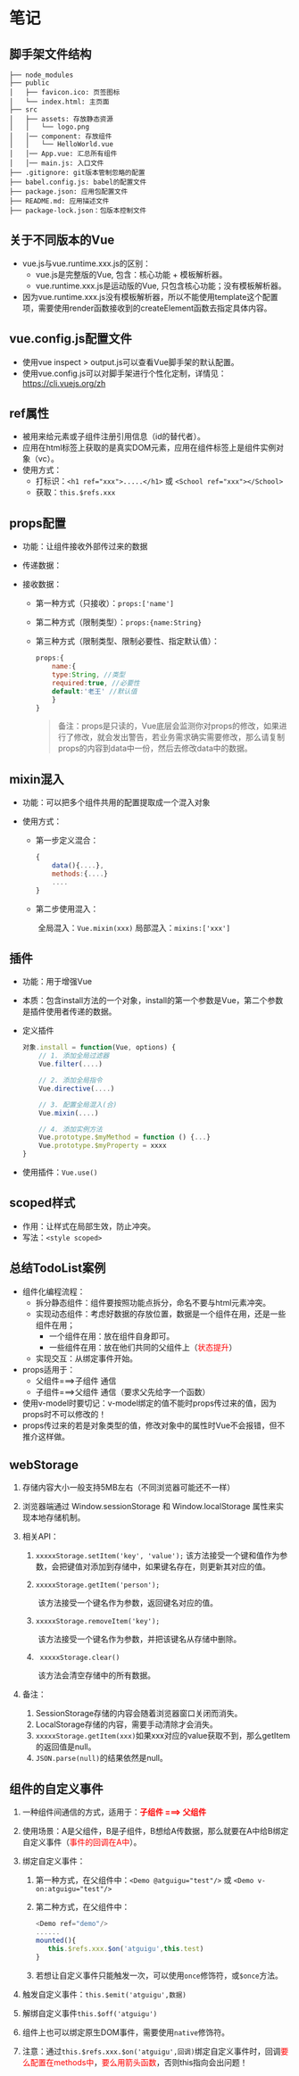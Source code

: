 # 笔记

## 脚手架文件结构

```
├── node_modules 
├── public
│   ├── favicon.ico: 页签图标
│   └── index.html: 主页面
├── src
│   ├── assets: 存放静态资源
│   │   └── logo.png
│   │── component: 存放组件
│   │   └── HelloWorld.vue
│   │── App.vue: 汇总所有组件
│   │── main.js: 入口文件
├── .gitignore: git版本管制忽略的配置
├── babel.config.js: babel的配置文件
├── package.json: 应用包配置文件 
├── README.md: 应用描述文件
├── package-lock.json：包版本控制文件
```

## 关于不同版本的Vue

+ vue.js与vue.runtime.xxx.js的区别：
  + vue.js是完整版的Vue, 包含：核心功能 + 模板解析器。
  + vue.runtime.xxx.js是运动版的Vue, 只包含核心功能；没有模板解析器。
+ 因为vue.runtime.xxx.js没有模板解析器，所以不能使用template这个配置项，需要使用render函数接收到的createElement函数去指定具体内容。

## vue.config.js配置文件

+ 使用vue inspect > output.js可以查看Vue脚手架的默认配置。
+ 使用vue.config.js可以对脚手架进行个性化定制，详情见：https://cli.vuejs.org/zh

## ref属性

+ 被用来给元素或子组件注册引用信息（id的替代者）。
+ 应用在html标签上获取的是真实DOM元素，应用在组件标签上是组件实例对象（vc）。
+ 使用方式：
  + 打标识：```<h1 ref="xxx">.....</h1>``` 或 ```<School ref="xxx"></School>```
  + 获取：```this.$refs.xxx```

## props配置

+ 功能：让组件接收外部传过来的数据

+ 传递数据：<Demo name="xxx"/>

+ 接收数据：

  + 第一种方式（只接收）：```props:['name'] ```

  + 第二种方式（限制类型）：```props:{name:String}```

  + 第三种方式（限制类型、限制必要性、指定默认值）：

    ```js
    props:{
    	name:{
    	type:String, //类型
    	required:true, //必要性
    	default:'老王' //默认值
    	}
    }
    ```

    > 备注：props是只读的，Vue底层会监测你对props的修改，如果进行了修改，就会发出警告，若业务需求确实需要修改，那么请复制props的内容到data中一份，然后去修改data中的数据。

## mixin混入

+ 功能：可以把多个组件共用的配置提取成一个混入对象

+ 使用方式：

  + 第一步定义混合：

    ```js
    {
        data(){....},
        methods:{....}
        ....
    }
    ```

  + 第二步使用混入：

    ​	全局混入：```Vue.mixin(xxx)```
    ​	局部混入：```mixins:['xxx']	```

## 插件

+ 功能：用于增强Vue

+ 本质：包含install方法的一个对象，install的第一个参数是Vue，第二个参数是插件使用者传递的数据。

+ 定义插件

  ```js
  对象.install = function(Vue, options) {
      // 1. 添加全局过滤器
      Vue.filter(....)
  
      // 2. 添加全局指令
      Vue.directive(....)
  
      // 3. 配置全局混入(合)
      Vue.mixin(....)
  
      // 4. 添加实例方法
      Vue.prototype.$myMethod = function () {...}
      Vue.prototype.$myProperty = xxxx
  }
  ```

+ 使用插件：```Vue.use()```

## scoped样式

+ 作用：让样式在局部生效，防止冲突。
+ 写法：```<style scoped>```

## 总结TodoList案例

+ 组件化编程流程：
  + 拆分静态组件：组件要按照功能点拆分，命名不要与html元素冲突。
  + 实现动态组件：考虑好数据的存放位置，数据是一个组件在用，还是一些组件在用；
    + 一个组件在用：放在组件自身即可。
    + 一些组件在用：放在他们共同的父组件上（<span style="color:red">状态提升</span>）
  + 实现交互：从绑定事件开始。
+ props适用于：
  + 父组件===>子组件 通信
  + 子组件===>父组件 通信（要求父先给字一个函数）
+ 使用v-model时要切记：v-model绑定的值不能时props传过来的值，因为props时不可以修改的！
+ props传过来的若是对象类型的值，修改对象中的属性时Vue不会报错，但不推介这样做。

## webStorage

1. 存储内容大小一般支持5MB左右（不同浏览器可能还不一样）

2. 浏览器端通过 Window.sessionStorage 和 Window.localStorage 属性来实现本地存储机制。

3. 相关API：

   1. ```xxxxxStorage.setItem('key', 'value');```
      	该方法接受一个键和值作为参数，会把键值对添加到存储中，如果键名存在，则更新其对应的值。

   2. ```xxxxxStorage.getItem('person');```

      ​		该方法接受一个键名作为参数，返回键名对应的值。

   3. ```xxxxxStorage.removeItem('key');```

      ​		该方法接受一个键名作为参数，并把该键名从存储中删除。

   4. ``` xxxxxStorage.clear()```

      ​		该方法会清空存储中的所有数据。

4. 备注：

   1. SessionStorage存储的内容会随着浏览器窗口关闭而消失。
   2. LocalStorage存储的内容，需要手动清除才会消失。
   3. ```xxxxxStorage.getItem(xxx)```如果xxx对应的value获取不到，那么getItem的返回值是null。
   4. ```JSON.parse(null)```的结果依然是null。

## 组件的自定义事件

1. 一种组件间通信的方式，适用于：<strong style="color:red">子组件 ===> 父组件</strong>

2. 使用场景：A是父组件，B是子组件，B想给A传数据，那么就要在A中给B绑定自定义事件（<span style="color:red">事件的回调在A中</span>）。

3. 绑定自定义事件：

   1. 第一种方式，在父组件中：```<Demo @atguigu="test"/>```  或 ```<Demo v-on:atguigu="test"/>```

   2. 第二种方式，在父组件中：

      ```js
      <Demo ref="demo"/>
      ......
      mounted(){
         this.$refs.xxx.$on('atguigu',this.test)
      }
      ```

   3. 若想让自定义事件只能触发一次，可以使用```once```修饰符，或```$once```方法。

4. 触发自定义事件：```this.$emit('atguigu',数据)```		

5. 解绑自定义事件```this.$off('atguigu')```

6. 组件上也可以绑定原生DOM事件，需要使用```native```修饰符。

7. 注意：通过```this.$refs.xxx.$on('atguigu',回调)```绑定自定义事件时，回调<span style="color:red">要么配置在methods中</span>，<span style="color:red">要么用箭头函数</span>，否则this指向会出问题！